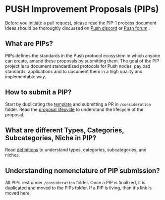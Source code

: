 # PUSH Improvement Proposals (PIPs)

Before you initiate a pull request, please read the [PIP-1](./PIPs/pip-1-workflow-index.md) process document. Ideas should be thoroughly discussed on [Push discord](https://discord.gg/YVPB99F9W5) or [Push forum](https://gov.push.org/c/pip/29) .

## What are PIPs?

PIPs defines the standards in the Push protocol ecosystem in which anyone can create, amend these proposals by submitting them. The goal of the PIP project is to document standardized protocols for Push nodes, payload standards, applications and to document them in a high quality and implementable way.

## How to submit a PIP?

Start by duplicating the [template](../pip-template.md) and submitting a PR in <code>/consideration</code> folder. Read the [proposal lifecycle](../pip-lifecycle.md) to understand the lifecycle of the proposal.

## What are different Types, Categories, Subcategories, Niche in PIP?

Read [definitions](../definitions) to understand types, categories, subcategories, and niches.

## Understanding nomenclature of PIP submission?

All PIPs rest under <code>/consideration</code> folder. Once a PIP is finalized, it is duplicated and moved to the PIPs folder. If a PIP is living, then it's link is moved here.
